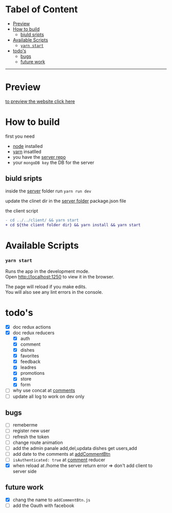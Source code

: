 # Tabel of Content <!-- omit in toc -->

- [Preview](#preview)
- [How to build](#how-to-build)
  - [biuld sripts](#biuld-sripts)
- [Available Scripts](#available-scripts)
    - [`yarn start`](#yarn-start)
- [todo's](#todos)
  - [bugs](#bugs)
  - [future work](#future-work)

---

# Preview

[to preview the website click here](https://www.youtube.com/embed/gScUbiTkdR8?start=92)

# How to build

first you need

- [node](https://nodejs.org/en/) installed
- [yarn](https://classic.yarnpkg.com/en/) insatlled
- you have the [server repo](https://github.com/khali70/learning-node)
- your `mongoDB key` the DB for the server

## biuld sripts

inside the [server](https://github.com/khali70/learning-node) folder run `yarn run dev`

update the clinet dir in the [server folder](https://github.com/khali70/learning-node) package.json file

the client script

```diff
- cd ../../client/ && yarn start
+ cd ${the client folder dir} && yarn install && yarn start
```

# Available Scripts

### `yarn start`

Runs the app in the development mode.<br />
Open [http://localhost:1250](http://localhost:1250) to view it in the browser.

The page will reload if you make edits.<br />
You will also see any lint errors in the console.

# todo's

- [x] doc redux actions
- [x] doc redux reducers
  - [x] auth
  - [x] comment
  - [x] dishes
  - [x] favorites
  - [x] feedback
  - [x] leadres
  - [x] promotions
  - [x] store
  - [x] form
- [ ] why use concat at [comments](./src/Redux/Reducers/comments.js)
- [ ] update all log to work on dev only

## bugs

- [ ] remeberme
- [ ] register new user
- [ ] refresh the token
- [ ] change route animation
- [ ] add the admin panale add,del,updata dishes get users,add
- [ ] add date to the comments at [addCommentBtn](src/Components/switch/Menu/addCommentBtn.js)
- [ ] `isAuthenticated: true` at [comment](./src/Redux/Reducers/auth.js) reducer
- [x] when reload at /home the server return error => don't add client to server side 

## future work

- [x] chang the name to `addCommentBtn.js`
- [ ] add the Oauth with facebook
